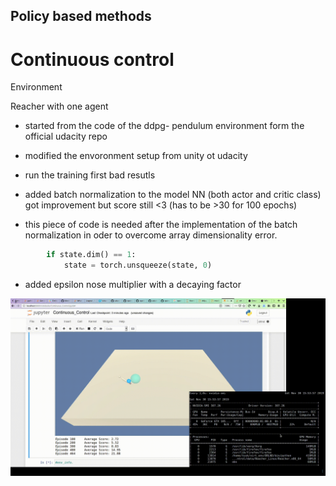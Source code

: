 
### 

## Policy based methods 
# Continuous control 


Environment 

Reacher with one agent 

- started from the code of the ddpg-	pendulum environment form the official udacity repo
- modified the envoronment setup from unity ot udacity 
- run the training first bad resutls 
- added batch normalization to the model NN (both actor and critic class) got improvement but score still <3 (has to be >30 for 100 epochs) 

- this piece of code is needed after the implementation of the batch normalization in oder to overcome array dimensionality error.
```python
        if state.dim() == 1:
            state = torch.unsqueeze(state, 0)
```

- added epsilon nose multiplier with a decaying factor 

![Reacher One arm](assets/reacher_one_arm.gif)
